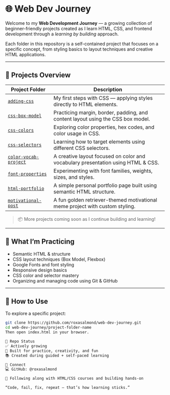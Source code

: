 # 🌐 Web Dev Journey

Welcome to my **Web Development Journey** — a growing collection of beginner-friendly projects created as I learn HTML, CSS, and frontend development through a *learning by building* approach.

Each folder in this repository is a self-contained project that focuses on a specific concept, from styling basics to layout techniques and creative HTML applications.

---

## 📁 Projects Overview

| Project Folder | Description |
|------------------------|-------------|
| [`adding-css`](./adding-css) | My first steps with CSS — applying styles directly to HTML elements. |
| [`css-box-model`](./css-box-model) | Practicing margin, border, padding, and content layout using the CSS box model. |
| [`css-colors`](./css-colors) | Exploring color properties, hex codes, and color usage in CSS. |
| [`css-selectors`](./css-selectors) | Learning how to target elements using different CSS selectors. |
| [`color-vocab-project`](./color-vocab-project) | A creative layout focused on color and vocabulary presentation using HTML & CSS. |
| [`font-properties`](./font-properties) | Experimenting with font families, weights, sizes, and styles. |
| [`html-portfolio`](./html-portfolio) | A simple personal portfolio page built using semantic HTML structure. |
| [`motivational-post`](./motivational-post) | A fun golden retriever-themed motivational meme project with custom styling. |

> 📦 More projects coming soon as I continue building and learning!

---

## 🧠 What I’m Practicing

- Semantic HTML & structure
- CSS layout techniques (Box Model, Flexbox)
- Google Fonts and font styling
- Responsive design basics
- CSS color and selector mastery
- Organizing and managing code using Git & GitHub

---

## 🚀 How to Use

To explore a specific project:

```bash
git clone https://github.com/roxasalmond/web-dev-journey.git
cd web-dev-journey/project-folder-name
Then open index.html in your browser.

📌 Repo Status
✅ Actively growing
🎯 Built for practice, creativity, and fun
📚 Created during guided + self-paced learning

🔗 Connect
💻 GitHub: @roxasalmond

🧠 Following along with HTML/CSS courses and building hands-on

“Code, fail, fix, repeat — that’s how learning sticks.”

